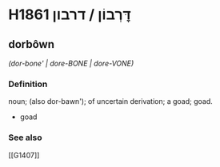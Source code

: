 # H1861 דׇּרְבוֹן / דרבון

## dorbôwn

_(dor-bone' | dore-BONE | dore-VONE)_

### Definition

noun; (also dor-bawn'); of uncertain derivation; a goad; goad.

- goad
### See also

[[G1407]]

